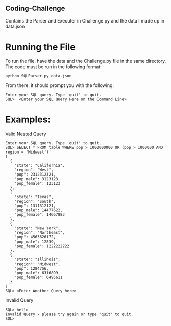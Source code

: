 ## Coding-Challenge
Contains the Parser and Executer in Challenge.py and the data I made up in data.json

# Running the File
To run the file, have the data and the Challenge.py file in the same directory. 
The code must be run in the following format:

```
python SQLParser.py data.json

```

From there, it should prompt you with the following:

```
Enter your SQL query. Type 'quit' to quit.
SQL>  <Enter your SQL Query Here on the Command Line>

```

# Examples:
Valid Nested Query

```
Enter your SQL query. Type 'quit' to quit.
SQL> SELECT * FROM table WHERE pop > 1000000000 OR (pop > 1000000 AND region = 'Midwest')'
[
  {
    "state": "California",
    "region": "West",
    "pop": 2312312321,
    "pop_male": 3123123,
    "pop_female": 123123
  },
  {
    "state": "Texas",
    "region": "South",
    "pop": 1311312121,
    "pop_male": 14477622,
    "pop_female": 14667883
  },
  {
    "state": "New York",
    "region": "Northeast",
    "pop": 4563626172,
    "pop_male": 12839,
    "pop_female": 1222222222
  },
  {
    "state": "Illinois",
    "region": "Midwest",
    "pop": 1284756,
    "pop_male": 6316899,
    "pop_female": 6495611
  }
]
SQL> <Enter Another Query here>
```

Invalid Query

```
SQL> hello
Invalid Query - please try again or type 'quit' to quit.
SQL>

```

